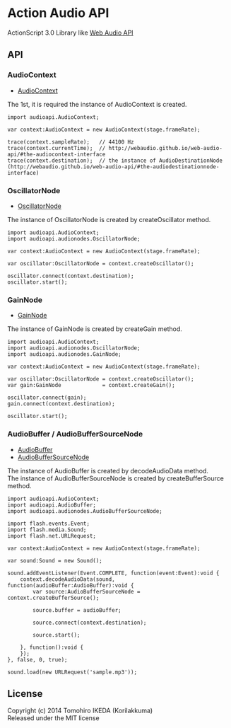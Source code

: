 Action Audio API
=========
  
ActionScript 3.0 Library like [Web Audio API](http://webaudio.github.io/web-audio-api/)
  
## API

### AudioContext
  
* [AudioContext](http://webaudio.github.io/web-audio-api/#the-audiocontext-interface)
  
The 1st, it is required the instance of AudioContext is created.
  
    import audioapi.AudioContext;

    var context:AudioContext = new AudioContext(stage.frameRate);

    trace(context.sampleRate);   // 44100 Hz
    trace(context.currentTime);  // http://webaudio.github.io/web-audio-api/#the-audiocontext-interface
    trace(context.destination);  // the instance of AudioDestinationNode (http://webaudio.github.io/web-audio-api/#the-audiodestinationnode-interface)
  
### OscillatorNode
  
* [OscillatorNode](http://webaudio.github.io/web-audio-api/#the-oscillatornode-interface)
  
The instance of OscillatorNode is created by createOscillator method.
  
    import audioapi.AudioContext;
    import audioapi.audionodes.OscillatorNode;

    var context:AudioContext = new AudioContext(stage.frameRate);

    var oscillator:OscillatorNode = context.createOscillator();

    oscillator.connect(context.destination);
    oscillator.start();
  
### GainNode
  
* [GainNode](http://webaudio.github.io/web-audio-api/#the-gainnode-interface)
  
The instance of GainNode is created by createGain method.
  
    import audioapi.AudioContext;
    import audioapi.audionodes.OscillatorNode;
    import audioapi.audionodes.GainNode;

    var context:AudioContext = new AudioContext(stage.frameRate);

    var oscillator:OscillatorNode = context.createOscillator();
    var gain:GainNode             = context.createGain();

    oscillator.connect(gain);
    gain.connect(context.destination);

    oscillator.start();
  
### AudioBuffer / AudioBufferSourceNode
  
* [AudioBuffer](http://webaudio.github.io/web-audio-api/#the-audiobuffer-interface)
* [AudioBufferSourceNode](http://webaudio.github.io/web-audio-api/#the-audiobuffersourcenode-interface)
  
The instance of AudioBuffer is created by decodeAudioData method.  
The instance of AudioBufferSourceNode is created by createBufferSource method.
  
    import audioapi.AudioContext;
    import audioapi.AudioBuffer;
    import audioapi.audionodes.AudioBufferSourceNode;

    import flash.events.Event;
    import flash.media.Sound;
    import flash.net.URLRequest;

    var context:AudioContext = new AudioContext(stage.frameRate);

    var sound:Sound = new Sound();

    sound.addEventListener(Event.COMPLETE, function(event:Event):void {
        context.decodeAudioData(sound, function(audioBuffer:AudioBuffer):void {
            var source:AudioBufferSourceNode = context.createBufferSource();

            source.buffer = audioBuffer;

            source.connect(context.destination);

            source.start();

        }, function():void {
        });
    }, false, 0, true);

    sound.load(new URLRequest('sample.mp3'));
  
## License
  
Copyright (c) 2014 Tomohiro IKEDA (Korilakkuma)  
Released under the MIT license
  
